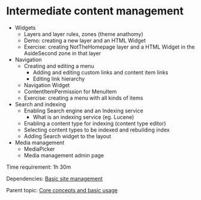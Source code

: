 # Intermediate content management



- Widgets
	- Layers and layer rules, zones (theme anathomy)
	- Demo: creating a new layer and an HTML Widget
	- Exercise: creating NotTheHomepage layer and a HTML Widget in the AsideSecond zone in that layer
- Navigation
	- Creating and editing a menu
		- Adding and editing custom links and content item links
		- Editing link hierarchy
	- Navigation Widget
	- ContentItemPermission for MenuItem
	- Exercise: creating a menu with all kinds of items
- Search and indexing
	- Enabling Search engine and an Indexing service
		- What is an indexing service (eg. Lucene)
	- Enabling a content type for indexing (content type editor)
	- Selecting content types to be indexed and rebuilding index
	- Adding Search widget to the layout
- Media management
	- MediaPicker
	- Media management admin page

Time requirement: 1h 30m

Dependencies: [Basic site management](BasicSiteManagement)

Parent topic: [Core concepts and basic usage](./)